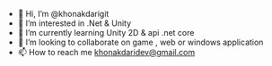 - 👋 Hi, I’m @khonakdarigit
- 👀 I’m interested in .Net & Unity
- 🌱 I’m currently learning Unity 2D & api .net core
- 💞️ I’m looking to collaborate on game , web or windows application
- 📫 How to reach me khonakdaridev@gmail.com

<!---
khonakdarigit/khonakdarigit is a ✨ special ✨ repository because its `README.md` (this file) appears on your GitHub profile.
You can click the Preview link to take a look at your changes.
--->
